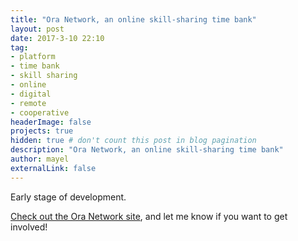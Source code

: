 ```yaml
---
title: "Ora Network, an online skill-sharing time bank"
layout: post
date: 2017-3-10 22:10
tag: 
- platform
- time bank
- skill sharing
- online
- digital
- remote
- cooperative
headerImage: false
projects: true
hidden: true # don't count this post in blog pagination
description: "Ora Network, an online skill-sharing time bank"
author: mayel
externalLink: false
---
```



Early stage of development.

[Check out the Ora Network site](http://ora.network/), and let me know if you want to get involved!